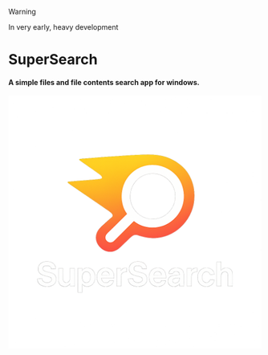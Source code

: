 > [!WARNING]
> In very early, heavy development

# SuperSearch
#### A simple files and file contents search app for windows.

![SuperSearch Logo](SuperSearch.png)

